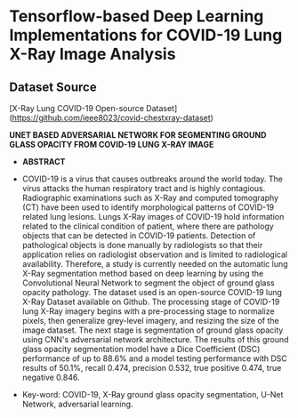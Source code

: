 # Tensorflow-based Deep Learning Implementations for COVID-19 Lung X-Ray Image Analysis

## Dataset Source
[X-Ray Lung COVID-19 Open-source Dataset] (https://github.com/ieee8023/covid-chestxray-dataset)

**UNET BASED ADVERSARIAL NETWORK FOR SEGMENTING GROUND GLASS OPACITY FROM COVID-19 LUNG X-RAY IMAGE**

* **ABSTRACT**

* COVID-19 is a virus that causes outbreaks around the world today. The virus attacks the human respiratory tract and is highly contagious. Radiographic  examinations such as X-Ray and computed tomography (CT) have been used to  identify morphological patterns of COVID-19 related lung lesions. Lungs X-Ray images of COVID-19 hold information related to the clinical condition of patient, where there are pathology objects that can be detected in COVID-19 patients. Detection of pathological objects is done manually by radiologists so that their application relies on radiologist observation and is limited to radiological availability. Therefore, a study is currently needed on the automatic lung X-Ray segmentation method based on deep learning by using the Convolutional Neural Network to segment the object of ground glass opacity pathology. The dataset used is an open-source COVID-19 lung X-Ray Dataset available on Github. The processing stage of COVID-19 lung X-Ray imagery begins with a pre-processing stage to normalize pixels, then generalize grey-level imagery, and resizing the size of the image dataset. The next stage is segmentation of ground glass opacity using CNN's adversarial network architecture. The results of this ground glass opacity segmentation model have a Dice Coefficient (DSC) performance of up to 88.6% and a model testing performance with DSC results of 50.1%, recall 0.474, precision 0.532, true positive 0.474, true negative 0.846.

* Key-word: COVID-19, X-Ray ground glass opacity segmentation, U-Net Network, adversarial learning.


